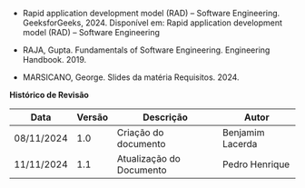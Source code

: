 - Rapid application development model (RAD) – Software Engineering. GeeksforGeeks, 2024. Disponível em: Rapid application development model (RAD) – Software Engineering

- RAJA, Gupta. Fundamentals of Software Engineering. Engineering Handbook. 2019.

- MARSICANO, George. Slides da matéria Requisitos. 2024.

**Histórico de Revisão**

| **Data**   | **Versão** | **Descrição**                                                                         | **Autor**                                                                 |
| ---------- | ---------- | ------------------------------------------------------------------------------------- | ------------------------------------------------------------------------- |
| 08/11/2024 | 1\.0 | Criação do documento | Benjamim Lacerda |
| 11/11/2024 | 1\.1 | Atualização do Documento | Pedro Henrique |
